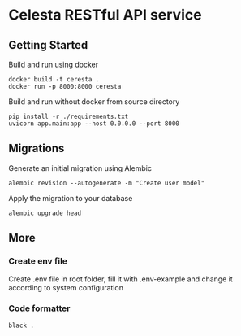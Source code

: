 # Celesta RESTful API service

## Getting Started

Build and run using docker

```
docker build -t ceresta .
docker run -p 8000:8000 ceresta
```

Build and run without docker from source directory

```
pip install -r ./requirements.txt
uvicorn app.main:app --host 0.0.0.0 --port 8000
```


## Migrations

Generate an initial migration using Alembic

```
alembic revision --autogenerate -m "Create user model"
```

Apply the migration to your database
```
alembic upgrade head
```

## More

### Create env file

Create .env file in root folder, fill it with .env-example and change it according to system configuration

### Code formatter
```
black .
```
